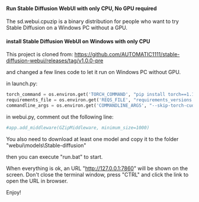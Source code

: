 #### Run Stable Diffusion WebUI with only CPU, No GPU required

The sd.webui.cpuzip is a binary distribution for people who want to try Stable Diffusion on a Windows PC without a GPU.

#### install Stable Diffusion WebUI on Windows with only CPU

 This project is cloned from:
 https://github.com/AUTOMATIC1111/stable-diffusion-webui/releases/tag/v1.0.0-pre

 and changed a few lines code to let it run on Windows PC without GPU.

in launch.py:
```python
torch_command = os.environ.get('TORCH_COMMAND', "pip install torch==1.13.1  torchvision==0.14.1  --index-url https://download.pytorch.org/whl/cpu")
requirements_file = os.environ.get('REQS_FILE', "requirements_versions.txt")
commandline_args = os.environ.get('COMMANDLINE_ARGS', "--skip-torch-cuda-test  --disable-nan-check  --no-half --precision full --use-cpu all")
```
in webui.py, comment out the following line:
```python
#app.add_middleware(GZipMiddleware, minimum_size=1000)
``` 


You also need to download at least one model and copy it to the folder "webui\models\Stable-diffusion"

then you can execute "run.bat" to start.

When everything is ok, an URL "http://127.0.0.1:7860" will be shown on the screen. Don't close the terminal window, press "CTRL" and click the link to open the URL in browser.

Enjoy!

